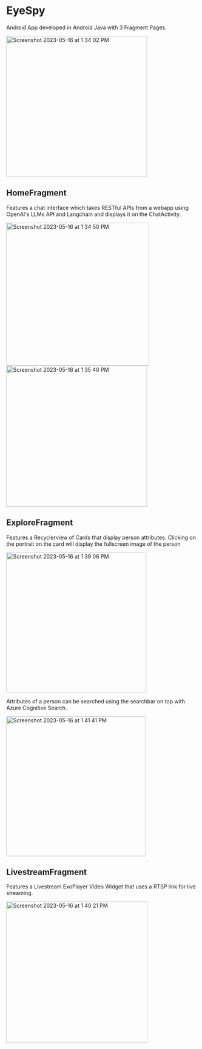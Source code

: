# EyeSpy

Android App developed in Android Java with 3 Fragment Pages.

<img width="371" alt="Screenshot 2023-05-16 at 1 34 02 PM" src="https://github.com/Joel-yj/HiddenEye/assets/78136208/1c1f9889-b77a-4745-9bb5-b5341bd1a626">

## HomeFragment

Features a chat interface which takes RESTful APIs from a webapp using OpenAI's LLMs API and Langchain and displays it on the ChatActivity.

<img width="376" alt="Screenshot 2023-05-16 at 1 34 50 PM" src="https://github.com/Joel-yj/HiddenEye/assets/78136208/1d1a2ae4-947b-46e0-b444-7928ae573142">

<img width="371" alt="Screenshot 2023-05-16 at 1 35 40 PM" src="https://github.com/Joel-yj/HiddenEye/assets/78136208/62dacc41-2764-4452-9ded-d14eb670f7e4">


## ExploreFragment

Features a Recyclerview of Cards that display person attributes. Clicking on the portrait on the card will display the fullscreen image of the person

<img width="369" alt="Screenshot 2023-05-16 at 1 39 06 PM" src="https://github.com/Joel-yj/HiddenEye/assets/78136208/1841a505-b539-418d-8253-46191e761ec1">

Attributes of a person can be searched using the searchbar on top with Azure Cognitive Search.

<img width="368" alt="Screenshot 2023-05-16 at 1 41 41 PM" src="https://github.com/Joel-yj/HiddenEye/assets/78136208/ad47f6f9-c91f-4c61-bf09-f7c3164beeaa">



## LivestreamFragment

Features a Livestream ExoPlayer Video Widget that uses a RTSP link for live streaming.

<img width="372" alt="Screenshot 2023-05-16 at 1 40 21 PM" src="https://github.com/Joel-yj/HiddenEye/assets/78136208/0c1d8e7a-a692-4d17-9e57-195b3f149a16">
